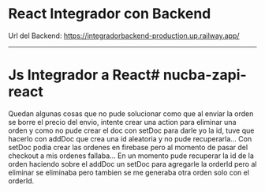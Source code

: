 # React Integrador con Backend

Url del Backend: https://integradorbackend-production.up.railway.app/

---

# Js Integrador a React# nucba-zapi-react

Quedan algunas cosas que no pude solucionar como que al enviar la orden se borre el precio del envio, intente crear una action para eliminar una orden y como no pude crear el doc con setDoc para darle yo la id, tuve que hacerlo con addDoc que crea una id aleatoria y no pude recuperarla... Con setDoc podia crear las ordenes en firebase pero al momento de pasar del checkout a mis ordenes fallaba... En un momento pude recuperar la id de la orden haciendo sobre el addDoc un setDoc para agregarle la orderId pero al eliminar se eliminaba pero tambien se me generaba otra orden solo con el orderId.
